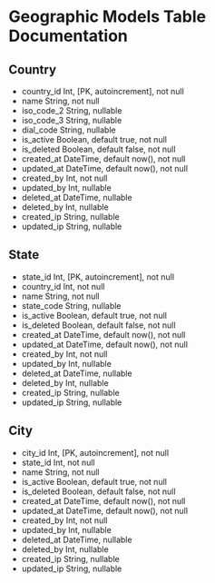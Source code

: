 # Geographic Models Table Documentation

## Country
- country_id Int, [PK, autoincrement], not null
- name String, not null
- iso_code_2 String, nullable
- iso_code_3 String, nullable
- dial_code String, nullable
- is_active Boolean, default true, not null
- is_deleted Boolean, default false, not null
- created_at DateTime, default now(), not null
- updated_at DateTime, default now(), not null
- created_by Int, not null
- updated_by Int, nullable
- deleted_at DateTime, nullable
- deleted_by Int, nullable
- created_ip String, nullable
- updated_ip String, nullable

## State
- state_id Int, [PK, autoincrement], not null
- country_id Int, not null
- name String, not null
- state_code String, nullable
- is_active Boolean, default true, not null
- is_deleted Boolean, default false, not null
- created_at DateTime, default now(), not null
- updated_at DateTime, default now(), not null
- created_by Int, not null
- updated_by Int, nullable
- deleted_at DateTime, nullable
- deleted_by Int, nullable
- created_ip String, nullable
- updated_ip String, nullable

## City
- city_id Int, [PK, autoincrement], not null
- state_id Int, not null
- name String, not null
- is_active Boolean, default true, not null
- is_deleted Boolean, default false, not null
- created_at DateTime, default now(), not null
- updated_at DateTime, default now(), not null
- created_by Int, not null
- updated_by Int, nullable
- deleted_at DateTime, nullable
- deleted_by Int, nullable
- created_ip String, nullable
- updated_ip String, nullable
